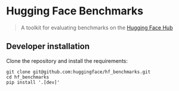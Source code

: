 # Hugging Face Benchmarks
> A toolkit for evaluating benchmarks on the [Hugging Face Hub](https://huggingface.co)

## Developer installation

Clone the repository and install the requirements:

```
git clone git@github.com:huggingface/hf_benchmarks.git
cd hf_benchmarks
pip install '.[dev]'
```

